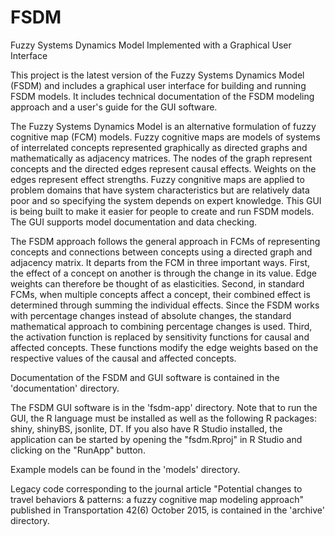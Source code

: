 # FSDM
Fuzzy Systems Dynamics Model Implemented with a Graphical User Interface

This project is the latest version of the Fuzzy Systems Dynamics Model (FSDM) and includes a graphical user interface for building and running FSDM models. It includes technical documentation of the FSDM modeling approach and a user's guide for the GUI software.

The Fuzzy Systems Dynamics Model is an alternative formulation of fuzzy cognitive map (FCM) models. Fuzzy cognitive maps are models of systems of interrelated concepts represented graphically as directed graphs and mathematically as adjacency matrices.  The nodes of the graph represent concepts and the directed edges represent causal effects.  Weights on the edges represent effect strengths.  Fuzzy congnitive maps are applied to problem domains that have system characteristics but are relatively data poor and so specifying the system depends on expert knowledge. This GUI is being built to make it easier for people to create and run FSDM models. The GUI supports model documentation and data checking.

The FSDM approach follows the general approach in FCMs of representing concepts and connections between concepts using a directed graph and adjacency matrix.  It departs from the FCM in three important ways.  First, the effect of a concept on another is through the change in its value.  Edge weights can therefore be thought of as elasticities.  Second, in standard FCMs, when multiple concepts affect a concept, their combined effect is determined through summing the individual effects.  Since the FSDM works with percentage changes instead of absolute changes, the standard mathematical approach to combining percentage changes is used. Third, the activation function is replaced by sensitivity functions for causal and affected concepts. These functions modify the edge weights based on the respective values of the causal and affected concepts.

Documentation of the FSDM and GUI software is contained in the 'documentation' directory.

The FSDM GUI software is in the 'fsdm-app' directory. Note that to run the GUI, the R language must be installed as well as the following R packages: shiny, shinyBS, jsonlite, DT. If you also have R Studio installed, the application can be started by opening the "fsdm.Rproj" in R Studio and clicking on the "RunApp" button.

Example models can be found in the 'models' directory.

Legacy code corresponding to the journal article "Potential changes to travel behaviors & patterns: a fuzzy cognitive map modeling approach" published in Transportation 42(6) October 2015, is contained in the 'archive' directory.
